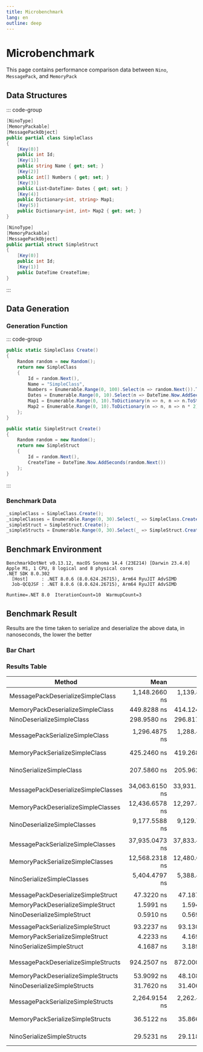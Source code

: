 ```yaml
---
title: Microbenchmark
lang: en
outline: deep
---
```


# Microbenchmark

This page contains performance comparison data between `Nino`, `MessagePack`, and `MemoryPack`

## Data Structures

::: code-group
```csharp [Simple Class]
[NinoType]
[MemoryPackable]
[MessagePackObject]
public partial class SimpleClass
{
    [Key(0)]
    public int Id;
    [Key(1)]
    public string Name { get; set; }
    [Key(2)]
    public int[] Numbers { get; set; }
    [Key(3)]
    public List<DateTime> Dates { get; set; }
    [Key(4)]
    public Dictionary<int, string> Map1;
    [Key(5)]
    public Dictionary<int, int> Map2 { get; set; }
}
```

```csharp [Simple Struct]
[NinoType]
[MemoryPackable]
[MessagePackObject]
public partial struct SimpleStruct
{
    [Key(0)]
    public int Id;
    [Key(1)]
    public DateTime CreateTime;
}
```

:::
## Data Generation

### Generation Function
::: code-group
```csharp [Simple Class]
public static SimpleClass Create()
{
    Random random = new Random();
    return new SimpleClass
    {
        Id = random.Next(),
        Name = "SimpleClass",
        Numbers = Enumerable.Range(0, 100).Select(n => random.Next()).ToArray(),
        Dates = Enumerable.Range(0, 10).Select(n => DateTime.Now.AddSeconds(random.Next())).ToList(),
        Map1 = Enumerable.Range(0, 10).ToDictionary(n => n, n => n.ToString()),
        Map2 = Enumerable.Range(0, 10).ToDictionary(n => n, n => n * 2)
    };
}
```

```csharp [Simple Struct]
public static SimpleStruct Create()
{
    Random random = new Random();
    return new SimpleStruct
    {
        Id = random.Next(),
        CreateTime = DateTime.Now.AddSeconds(random.Next())
    };
}
```
:::

### Benchmark Data

```csharp
_simpleClass = SimpleClass.Create();
_simpleClasses = Enumerable.Range(0, 30).Select(_ => SimpleClass.Create()).ToArray();
_simpleStruct = SimpleStruct.Create();
_simpleStructs = Enumerable.Range(0, 30).Select(_ => SimpleStruct.Create()).ToArray();
```


## Benchmark Environment
```
BenchmarkDotNet v0.13.12, macOS Sonoma 14.4 (23E214) [Darwin 23.4.0]
Apple M1, 1 CPU, 8 logical and 8 physical cores
.NET SDK 8.0.302
  [Host]     : .NET 8.0.6 (8.0.624.26715), Arm64 RyuJIT AdvSIMD
  Job-QCQJSF : .NET 8.0.6 (8.0.624.26715), Arm64 RyuJIT AdvSIMD

Runtime=.NET 8.0  IterationCount=10  WarmupCount=3  
```

## Benchmark Result

Results are the time taken to serialize and deserialize the above data, in nanoseconds, the lower the better

### Bar Chart

<script setup>
const options = {
  responsive: true,
};
const simpleClassData = {
  labels: [
    'SimpleClass Serialization', 'SimpleClass Deserialization'
  ],
  datasets: [
    {
      label: 'MessagePack',
      backgroundColor: '#f87979',
      data: [1296.4875, 1148.2660]
    },
    {
      label: 'MemoryPack',
      backgroundColor: '#7f79f8',
      data: [425.2460, 449.8288]
    },
    {
      label: 'Nino',
      backgroundColor: '#79f8b4',
      data: [207.5860, 298.9580]
    }
  ]
};
const simpleStructData = {
  labels: [
    'SimpleStruct Serialization', 'SimpleStruct Deserialization'
  ],
  datasets: [
    {
      label: 'MessagePack',
      backgroundColor: '#f87979',
      data: [93.2237, 47.3220]
    },
    {
      label: 'MemoryPack',
      backgroundColor: '#7f79f8',
      data: [4.2233, 1.5991]
    },
    {
      label: 'Nino',
      backgroundColor: '#79f8b4',
      data: [4.1687, 0.5910]
    }
  ]
};
const simpleClassesData = {
  labels: [
    'SimpleClasses Serialization', 'SimpleClasses Deserialization'
  ],
  datasets: [
    {
      label: 'MessagePack',
      backgroundColor: '#f87979',
      data: [37935.0473, 34063.6150]
    },
    {
      label: 'MemoryPack',
      backgroundColor: '#7f79f8',
      data: [12568.2318, 12436.6578]
    },
    {
      label: 'Nino',
      backgroundColor: '#79f8b4',
      data: [5404.4797, 9177.5588]
    }
  ]
};
const simpleStructsData = {
  labels: [
    'SimpleStructs Serialization', 'SimpleStructs Deserialization'
  ],
  datasets: [
    {
      label: 'MessagePack',
      backgroundColor: '#f87979',
      data: [2264.9154, 924.2507]
    },
    {
      label: 'MemoryPack',
      backgroundColor: '#7f79f8',
      data: [36.5122, 53.9092]
    },
    {
      label: 'Nino',
      backgroundColor: '#79f8b4',
      data: [29.5231, 31.7620]
    }
  ]
};
</script>

<BarChart :chartData="simpleClassData" :chartOptions="options"/>
<BarChart :chartData="simpleStructData" :chartOptions="options"/>
<BarChart :chartData="simpleClassesData" :chartOptions="options"/>
<BarChart :chartData="simpleStructsData" :chartOptions="options"/>



### Results Table

| Method                              |           Mean |            Min |            Max | Ratio |     Size |
|-------------------------------------|---------------:|---------------:|---------------:|------:|---------:|
| MessagePackDeserializeSimpleClass   |  1,148.2660 ns |  1,139.8289 ns |  1,154.8804 ns |  1.00 |        - |
| MemoryPackDeserializeSimpleClass    |    449.8288 ns |    414.1244 ns |    552.1924 ns |  0.40 |        - |
| NinoDeserializeSimpleClass          |    298.9580 ns |    296.8175 ns |    302.7422 ns |  0.26 |        - |
|                                     |                |                |                |       |          |
| MessagePackSerializeSimpleClass     |  1,296.4875 ns |  1,288.4005 ns |  1,308.2755 ns |  1.00 |    674 B |
| MemoryPackSerializeSimpleClass      |    425.2460 ns |    419.2683 ns |    443.3696 ns |  0.33 |    730 B |
| NinoSerializeSimpleClass            |    207.5860 ns |    205.9621 ns |    211.1342 ns |  0.16 |    738 B |
|                                     |                |                |                |       |          |
| MessagePackDeserializeSimpleClasses | 34,063.6150 ns | 33,931.1091 ns | 34,243.4489 ns |  1.00 |        - |
| MemoryPackDeserializeSimpleClasses  | 12,436.6578 ns | 12,297.8020 ns | 12,669.8284 ns |  0.37 |        - |
| NinoDeserializeSimpleClasses        |  9,177.5588 ns |  9,129.7035 ns |  9,208.5476 ns |  0.27 |        - |
|                                     |                |                |                |       |          |
| MessagePackSerializeSimpleClasses   | 37,935.0473 ns | 37,833.4935 ns | 38,030.5862 ns |  1.00 | 19.75 KB |
| MemoryPackSerializeSimpleClasses    | 12,568.2318 ns | 12,480.6849 ns | 12,734.0075 ns |  0.33 | 21.39 KB |
| NinoSerializeSimpleClasses          |  5,404.4797 ns |  5,388.4586 ns |  5,423.2680 ns |  0.14 | 21.63 KB |
|                                     |                |                |                |       |          |
| MessagePackDeserializeSimpleStruct  |     47.3220 ns |     47.1874 ns |     47.5376 ns |  1.00 |        - |
| MemoryPackDeserializeSimpleStruct   |      1.5991 ns |      1.5946 ns |      1.6045 ns |  0.03 |        - |
| NinoDeserializeSimpleStruct         |      0.5910 ns |      0.5690 ns |      0.6393 ns |  0.01 |        - |
|                                     |                |                |                |       |          |
| MessagePackSerializeSimpleStruct    |     93.2237 ns |     93.1300 ns |     93.3208 ns |  1.00 |     16 B |
| MemoryPackSerializeSimpleStruct     |      4.2233 ns |      4.1699 ns |      4.3188 ns |  0.05 |     16 B |
| NinoSerializeSimpleStruct           |      4.1687 ns |      3.1891 ns |      6.9510 ns |  0.04 |     16 B |
|                                     |                |                |                |       |          |
| MessagePackDeserializeSimpleStructs |    924.2507 ns |    872.0001 ns |  1,039.7354 ns |  1.00 |        - |
| MemoryPackDeserializeSimpleStructs  |     53.9092 ns |     48.1084 ns |     68.8055 ns |  0.06 |        - |
| NinoDeserializeSimpleStructs        |     31.7620 ns |     31.4062 ns |     32.0834 ns |  0.03 |        - |
|                                     |                |                |                |       |          |
| MessagePackSerializeSimpleStructs   |  2,264.9154 ns |  2,262.4969 ns |  2,267.9900 ns |  1.00 |    483 B |
| MemoryPackSerializeSimpleStructs    |     36.5122 ns |     35.8662 ns |     37.0155 ns |  0.02 |    484 B |
| NinoSerializeSimpleStructs          |     29.5231 ns |     29.1184 ns |     30.0484 ns |  0.01 |    486 B |
